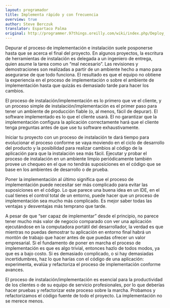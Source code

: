 ```yaml
---
layout: programador
title: Implementa rápido y con frecuencia
overview: true
author: Steve Berczuk
translator: Espartaco Palma
original: http://programmer.97things.oreilly.com/wiki/index.php/Deploy_Early_and_Often
---
```


Depurar el proceso de implementación e instalación suele posponerse
hasta que se acerca el final del proyecto. En algunos proyectos, la
escritura de herramientas de instalación es delegada a un ingeniero de
entrega, quien asume la tarea como un “mal necesario”. Las revisiones y
demostraciones son realizadas a partir de un ambiente hecho a mano para
asegurarse de que todo funciona. El resultado es que el equipo no
obtiene la experiencia en el proceso de implementación o sobre el
ambiente de implementación hasta que quizás es demasiado tarde para
hacer los cambios.

El proceso de instalación/implementación es lo primero que ve el
cliente, y un proceso simple de instalación/implementación es el primer
paso para tener un ambiente de producción fiable (o, al menos, fácil de
depurar). El software implementado es lo que el cliente usará. El no
garantizar que la implementación configura la aplicación correctamente
hará que el cliente tenga preguntas antes de que use tu software
exhaustivamente.

Iniciar tu proyecto con un proceso de instalación te dará tiempo para
evolucionar el proceso conforme se vaya moviendo en el ciclo de
desarrollo del producto y la posibilidad para realizar cambios al código
de la aplicación para que la instalación sea más fácil. Ejecutar y
probar el proceso de instalación en un ambiente limpio periódicamente
también provee un chequeo en el que no tendrás suposiciones en el código
que se base en los ambientes de desarrollo o de prueba.

Poner la implementación al último significa que el proceso de
implementación puede necesitar ser más complicado para evitar las
suposiciones en el código. Lo que parece una buena idea en un IDE, en el
cual tienes el control total de un entorno, puede hacer que un proceso
de implementación sea mucho más complicado. Es mejor saber todas las
ventajas y desventajas más temprano que tarde.

A pesar de que “ser capaz de implementar” desde el principio, no parece
tener mucho más valor de negocio comparado con ver una aplicación
ejecutándose en la computadora portátil del desarrollador, la verdad es
que mientras no puedas demostrar tu aplicación en entorno final habrá un
montón de trabajo que hacer antes de que puedas ofrecer un valor
empresarial. Si el fundamento de poner en marcha el proceso de
implementación es que es algo trivial, entonces hazlo de todos modos, ya
que es a bajo costo. Si es demasiado complicado, o si hay demasiadas
incertidumbres, haz lo que harías con el código de una aplicación:
experimenta, evalúa y refactoriza el proceso de implementación conforme
avances.

El proceso de instalación/implementación es esencial para la
productividad de los clientes o de su equipo de servicio profesionales,
por lo que deberías hacer pruebas y refactorizar este proceso sobre la
marcha. Probamos y refactorizamos el código fuente de todo el proyecto.
La implementación no se merece menos.


